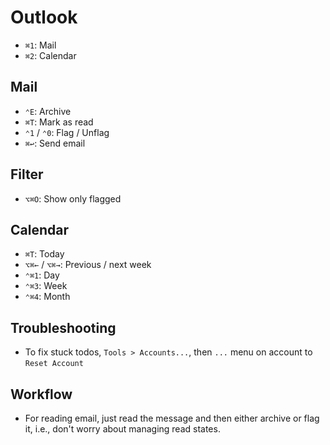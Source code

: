 # Outlook

- `⌘1`: Mail
- `⌘2`: Calendar

## Mail

- `⌃E`: Archive
- `⌘T`: Mark as read
- `⌃1` / `⌃0`: Flag / Unflag
- `⌘↩`: Send email

## Filter

- `⌥⌘O`: Show only flagged

## Calendar

- `⌘T`: Today
- `⌥⌘←` / `⌥⌘→`: Previous / next week
- `⌃⌘1`: Day
- `⌃⌘3`: Week
- `⌃⌘4`: Month

## Troubleshooting

- To fix stuck todos, `Tools > Accounts...`, then `...` menu on account to `Reset Account`

## Workflow

- For reading email, just read the message and then either archive or flag it, i.e., don't worry about managing read states.
